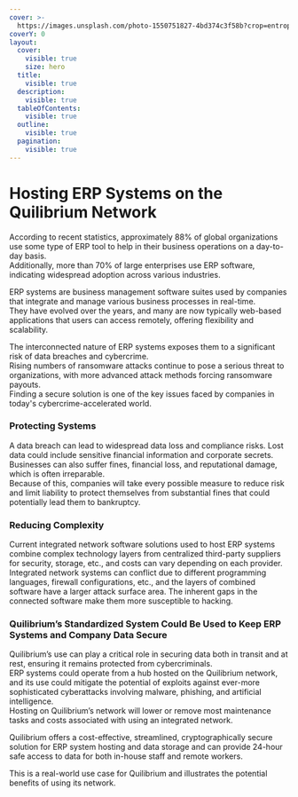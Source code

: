 ```yaml
---
cover: >-
  https://images.unsplash.com/photo-1550751827-4bd374c3f58b?crop=entropy&cs=srgb&fm=jpg&ixid=M3wxOTcwMjR8MHwxfHNlYXJjaHwyfHxjeWJlciUyMHNlY3VyaXR5fGVufDB8fHx8MTczOTk2OTYyOXww&ixlib=rb-4.0.3&q=85
coverY: 0
layout:
  cover:
    visible: true
    size: hero
  title:
    visible: true
  description:
    visible: true
  tableOfContents:
    visible: true
  outline:
    visible: true
  pagination:
    visible: true
---
```


# Hosting ERP Systems on the Quilibrium Network

According to recent statistics, approximately 88% of global organizations use some type of ERP tool to help in their business operations on a day-to-day basis.\
Additionally, more than 70% of large enterprises use ERP software, indicating widespread adoption across various industries.

ERP systems are business management software suites used by companies that integrate and manage various business processes in real-time.\
They have evolved over the years, and many are now typically web-based applications that users can access remotely, offering flexibility and scalability.

The interconnected nature of ERP systems exposes them to a significant risk of data breaches and cybercrime.\
Rising numbers of ransomware attacks continue to pose a serious threat to organizations, with more advanced attack methods forcing ransomware payouts.\
Finding a secure solution is one of the key issues faced by companies in today's cybercrime-accelerated world.

### Protecting Systems

A data breach can lead to widespread data loss and compliance risks. Lost data could include sensitive financial information and corporate secrets.\
Businesses can also suffer fines, financial loss, and reputational damage, which is often irreparable.\
Because of this, companies will take every possible measure to reduce risk and limit liability to protect themselves from substantial fines that could potentially lead them to bankruptcy.

### Reducing Complexity

Current integrated network software solutions used to host ERP systems combine complex technology layers from centralized third-party suppliers for security, storage, etc., and costs can vary depending on each provider.\
Integrated network systems can conflict due to different programming languages, firewall configurations, etc., and the layers of combined software have a larger attack surface area. The inherent gaps in the connected software make them more susceptible to hacking.

### Quilibrium’s Standardized System Could Be Used to Keep ERP Systems and Company Data Secure

Quilibrium’s use can play a critical role in securing data both in transit and at rest, ensuring it remains protected from cybercriminals.\
ERP systems could operate from a hub hosted on the Quilibrium network, and its use could mitigate the potential of exploits against ever-more sophisticated cyberattacks involving malware, phishing, and artificial intelligence.\
Hosting on Quilibrium’s network will lower or remove most maintenance tasks and costs associated with using an integrated network.

Quilibrium offers a cost-effective, streamlined, cryptographically secure solution for ERP system hosting and data storage and can provide 24-hour safe access to data for both in-house staff and remote workers.

This is a real-world use case for Quilibrium and illustrates the potential benefits of using its network.
